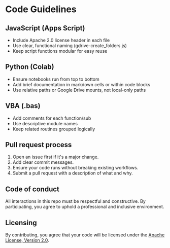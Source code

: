 # Code Guidelines

## JavaScript (Apps Script)
- Include Apache 2.0 license header in each file
- Use clear, functional naming (gdrive-create_folders.js)
- Keep script functions modular for easy reuse

## Python (Colab)
- Ensure notebooks run from top to bottom
- Add brief documentation in markdown cells or within code blocks
- Use relative paths or Google Drive mounts, not local-only paths

## VBA (.bas)
- Add comments for each function/sub
- Use descriptive module names
- Keep related routines grouped logically

## Pull request process
1. Open an issue first if it's a major change.
2. Add clear commit messages.
3. Ensure your code runs without breaking existing workflows.
4. Submit a pull request with a description of what and why.

## Code of conduct
All interactions in this repo must be respectful and constructive. By participating, you agree to uphold a professional and inclusive environment.

## Licensing
By contributing, you agree that your code will be licensed under the [Apache License, Version 2.0](https://www.apache.org/licenses/LICENSE-2.0).